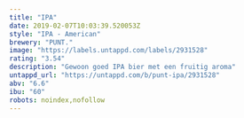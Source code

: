 ```yaml
---
title: "IPA"
date: 2019-02-07T10:03:39.520053Z
style: "IPA - American"
brewery: "PUNT."
image: "https://labels.untappd.com/labels/2931528"
rating: "3.54"
description: "Gewoon goed IPA bier met een fruitig aroma"
untappd_url: "https://untappd.com/b/punt-ipa/2931528"
abv: "6.6"
ibu: "60"
robots: noindex,nofollow
---
```

